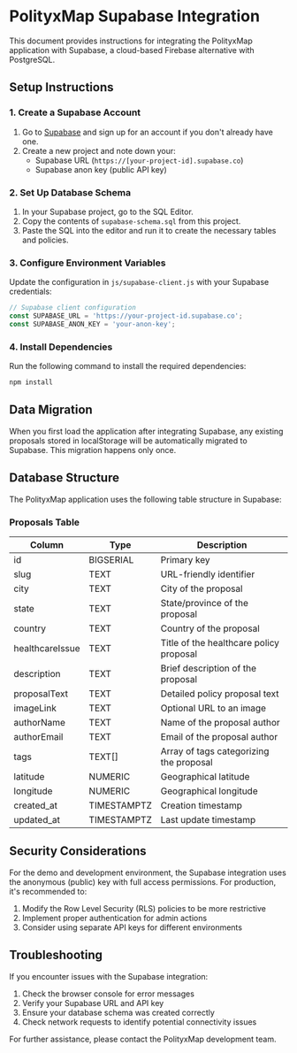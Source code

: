 # PolityxMap Supabase Integration

This document provides instructions for integrating the PolityxMap application with Supabase, a cloud-based Firebase alternative with PostgreSQL.

## Setup Instructions

### 1. Create a Supabase Account

1. Go to [Supabase](https://supabase.com/) and sign up for an account if you don't already have one.
2. Create a new project and note down your:
   - Supabase URL (`https://[your-project-id].supabase.co`)
   - Supabase anon key (public API key)

### 2. Set Up Database Schema

1. In your Supabase project, go to the SQL Editor.
2. Copy the contents of `supabase-schema.sql` from this project.
3. Paste the SQL into the editor and run it to create the necessary tables and policies.

### 3. Configure Environment Variables

Update the configuration in `js/supabase-client.js` with your Supabase credentials:

```javascript
// Supabase client configuration
const SUPABASE_URL = 'https://your-project-id.supabase.co';
const SUPABASE_ANON_KEY = 'your-anon-key';
```

### 4. Install Dependencies

Run the following command to install the required dependencies:

```bash
npm install
```

## Data Migration

When you first load the application after integrating Supabase, any existing proposals stored in localStorage will be automatically migrated to Supabase. This migration happens only once.

## Database Structure

The PolityxMap application uses the following table structure in Supabase:

### Proposals Table

| Column        | Type       | Description                                  |
|---------------|------------|----------------------------------------------|
| id            | BIGSERIAL  | Primary key                                  |
| slug          | TEXT       | URL-friendly identifier                      |
| city          | TEXT       | City of the proposal                         |
| state         | TEXT       | State/province of the proposal               |
| country       | TEXT       | Country of the proposal                      |
| healthcareIssue | TEXT     | Title of the healthcare policy proposal      |
| description   | TEXT       | Brief description of the proposal            |
| proposalText  | TEXT       | Detailed policy proposal text                |
| imageLink     | TEXT       | Optional URL to an image                     |
| authorName    | TEXT       | Name of the proposal author                  |
| authorEmail   | TEXT       | Email of the proposal author                 |
| tags          | TEXT[]     | Array of tags categorizing the proposal      |
| latitude      | NUMERIC    | Geographical latitude                        |
| longitude     | NUMERIC    | Geographical longitude                       |
| created_at    | TIMESTAMPTZ| Creation timestamp                           |
| updated_at    | TIMESTAMPTZ| Last update timestamp                        |

## Security Considerations

For the demo and development environment, the Supabase integration uses the anonymous (public) key with full access permissions. For production, it's recommended to:

1. Modify the Row Level Security (RLS) policies to be more restrictive
2. Implement proper authentication for admin actions
3. Consider using separate API keys for different environments

## Troubleshooting

If you encounter issues with the Supabase integration:

1. Check the browser console for error messages
2. Verify your Supabase URL and API key
3. Ensure your database schema was created correctly
4. Check network requests to identify potential connectivity issues

For further assistance, please contact the PolityxMap development team. 